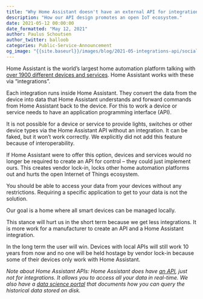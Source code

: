 ```yaml
---
title: "Why Home Assistant doesn't have an external API for integrations"
description: "How our API design promotes an open IoT ecosystem."
date: 2021-05-12 00:00:00
date_formatted: "May 12, 2021"
author: Paulus Schoutsen
author_twitter: balloob
categories: Public-Service-Announcement
og_image: "{{site.baseurl}}/images/blog/2021-05-integrations-api/social.png"
---
```


Home Assistant is the world’s largest home automation platform talking with [over 1900 different devices and services](/integrations/). Home Assistant works with these via “integrations”.

Each integration runs inside Home Assistant. They convert the data from the device into data that Home Assistant understands and forward commands from Home Assistant back to the device. For this to work a device or service needs to have an application programming interface (API).

It is not possible for a device or service to provide lights, switches or other device types via the Home Assistant API without an integration. It can be faked, but it won’t work correctly. We explicitly did not add this feature because of interoperability.

If Home Assistant were to offer this option, devices and services would no longer be required to create an API for control – they could just implement ours. This creates vendor lock-in, locks other home automation platforms out and hurts the open Internet of Things ecosystem.

You should be able to access your data from your devices without any restrictions. Requiring a specific application to get to your data is not the solution.

Our goal is a home where all smart devices can be managed locally.

This stance will hurt us in the short term because we get less integrations. It is more work for a manufacturer to create an API and a Home Assistant integration.

In the long term the user will win. Devices with local APIs will still work 10 years from now and no one will be held hostage by vendor lock-in because some of their devices only work with Home Assistant.

_Note about Home Assistant APIs: Home Assistant does have [an API](https://developers.home-assistant.io/docs/api/websocket/), just not for integrations. It allows you to access all your data in real-time. We also have a [data science portal](https://data.home-assistant.io/) that documents how you can query the historical data stored on disk._
